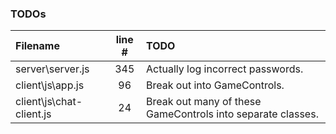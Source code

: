 ### TODOs
| Filename | line # | TODO
|:------|:------:|:------
| server\server.js | 345 | Actually log incorrect passwords.
| client\js\app.js | 96 | Break out into GameControls.
| client\js\chat-client.js | 24 | Break out many of these GameControls into separate classes.